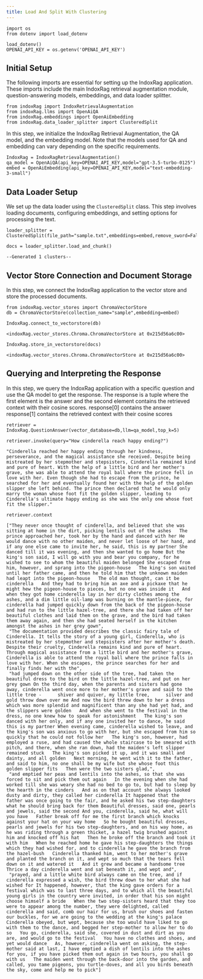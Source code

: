 ```yaml
---
title: Load And Split With Clustering
---
```


```
import os
from dotenv import load_dotenv

load_dotenv()
OPENAI_API_KEY = os.getenv('OPENAI_API_KEY')
```

## Initial Setup

The following imports are essential for setting up the IndoxRag application. These imports include the main IndoxRag retrieval augmentation module, question-answering models, embeddings, and data loader splitter.

```
from indoxRag import IndoxRetrievalAugmentation
from indoxRag.llms import OpenAiQA
from indoxRag.embeddings import OpenAiEmbedding
from indoxRag.data_loader_splitter import ClusteredSplit
```

In this step, we initialize the IndoxRag Retrieval Augmentation, the QA model, and the embedding model. Note that the models used for QA and embedding can vary depending on the specific requirements.

```
IndoxRag = IndoxRagRetrievalAugmentation()
qa_model = OpenAiQA(api_key=OPENAI_API_KEY,model="gpt-3.5-turbo-0125")
embed = OpenAiEmbedding(api_key=OPENAI_API_KEY,model="text-embedding-3-small")
```

## Data Loader Setup

We set up the data loader using the `ClusteredSplit` class. This step involves loading documents, configuring embeddings, and setting options for processing the text.

```
loader_splitter = ClusteredSplit(file_path="sample.txt",embeddings=embed,remove_sword=False,re_chunk=False,chunk_size=300,use_openai_summary=True)
```

```
docs = loader_splitter.load_and_chunk()
```

    --Generated 1 clusters--

## Vector Store Connection and Document Storage

In this step, we connect the IndoxRag application to the vector store and store the processed documents.

```
from indoxRag.vector_stores import ChromaVectorStore
db = ChromaVectorStore(collection_name="sample",embedding=embed)
```

```
IndoxRag.connect_to_vectorstore(db)
```

    <indoxRag.vector_stores.Chroma.ChromaVectorStore at 0x215d56a6c00>

```
IndoxRag.store_in_vectorstore(docs)
```

    <indoxRag.vector_stores.Chroma.ChromaVectorStore at 0x215d56a6c00>

## Querying and Interpreting the Response

In this step, we query the IndoxRag application with a specific question and use the QA model to get the response. The response is a tuple where the first element is the answer and the second element contains the retrieved context with their cosine scores.
response[0] contains the answer
response[1] contains the retrieved context with their cosine scores

```
retriever = IndoxRag.QuestionAnswer(vector_database=db,llm=qa_model,top_k=5)
```

```
retriever.invoke(query="How cinderella reach happy ending?")
```

    "Cinderella reached her happy ending through her kindness, perseverance, and the magical assistance she received. Despite being mistreated by her stepmother and stepsisters, Cinderella remained kind and pure of heart. With the help of a little bird and her mother's grave, she was able to attend the royal ball where the prince fell in love with her. Even though she had to escape from the prince, he searched for her and eventually found her with the help of the golden slipper she left behind. The prince then declared that he would only marry the woman whose foot fit the golden slipper, leading to Cinderella's ultimate happy ending as she was the only one whose foot fit the slipper."

```
retriever.context
```

    ["They never once thought of cinderella, and believed that she was sitting at home in the dirt, picking lentils out of the ashes   The prince approached her, took her by the hand and danced with her He would dance with no other maiden, and never let loose of her hand, and if any one else came to invite her, he said, this is my partner She danced till it was evening, and then she wanted to go home But the king's son said, I will go with you and bear you company, for he wished to see to whom the beautiful maiden belonged She escaped from him, however, and sprang into the pigeon-house   The king's son waited until her father came, and then he told him that the unknown maiden had leapt into the pigeon-house   The old man thought, can it be cinderella   And they had to bring him an axe and a pickaxe that he might hew the pigeon-house to pieces, but no one was inside it   And when they got home cinderella lay in her dirty clothes among the ashes, and a dim little oil-lamp was burning on the mantle-piece, for cinderella had jumped quickly down from the back of the pigeon-house and had run to the little hazel-tree, and there she had taken off her beautiful clothes and laid them on the grave, and the bird had taken them away again, and then she had seated herself in the kitchen amongst the ashes in her grey gown",
     "The documentation provided describes the classic fairy tale of Cinderella. It tells the story of a young girl, Cinderella, who is mistreated by her stepmother and stepsisters after her mother's death. Despite their cruelty, Cinderella remains kind and pure of heart. Through magical assistance from a little bird and her mother's grave, Cinderella is able to attend the royal ball where the prince falls in love with her. When she escapes, the prince searches for her and finally finds her with the",
     "had jumped down on the other side of the tree, had taken the beautiful dress to the bird on the little hazel-tree, and put on her grey gown On the third day, when the parents and sisters had gone away, cinderella went once more to her mother's grave and said to the little tree -      shiver and quiver, my little tree,      silver and gold throw down over me And now the bird threw down to her a dress which was more splendid and magnificent than any she had yet had, and the slippers were golden   And when she went to the festival in the dress, no one knew how to speak for astonishment   The king's son danced with her only, and if any one invited her to dance, he said this is my partner When evening came, cinderella wished to leave, and the king's son was anxious to go with her, but she escaped from him so quickly that he could not follow her   The king's son, however, had employed a ruse, and had caused the whole staircase to be smeared with pitch, and there, when she ran down, had the maiden's left slipper remained stuck   The king's son picked it up, and it was small and dainty, and all golden   Next morning, he went with it to the father, and said to him, no one shall be my wife but she whose foot this golden slipper fits   Then were the two sisters glad,",
     "and emptied her peas and lentils into the ashes, so that she was forced to sit and pick them out again   In the evening when she had worked till she was weary she had no bed to go to, but had to sleep by the hearth in the cinders   And as on that account she always looked dusty and dirty, they called her cinderella It happened that the father was once going to the fair, and he asked his two step-daughters what he should bring back for them Beautiful dresses, said one, pearls and jewels, said the second And you, cinderella, said he, what will you have   Father break off for me the first branch which knocks against your hat on your way home   So he bought beautiful dresses, pearls and jewels for his two step-daughters, and on his way home, as he was riding through a green thicket, a hazel twig brushed against him and knocked off his hat   Then he broke off the branch and took it with him   When he reached home he gave his step-daughters the things which they had wished for, and to cinderella he gave the branch from the hazel-bush   Cinderella thanked him, went to her mother's grave and planted the branch on it, and wept so much that the tears fell down on it and watered it   And it grew and became a handsome tree  Thrice a day cinderella went and sat beneath it, and wept and",
     "prayed, and a little white bird always came on the tree, and if cinderella expressed a wish, the bird threw down to her what she had wished for It happened, however, that the king gave orders for a festival which was to last three days, and to which all the beautiful young girls in the country were invited, in order that his son might choose himself a bride   When the two step-sisters heard that they too were to appear among the number, they were delighted, called cinderella and said, comb our hair for us, brush our shoes and fasten our buckles, for we are going to the wedding at the king's palace Cinderella obeyed, but wept, because she too would have liked to go with them to the dance, and begged her step-mother to allow her to do so   You go, cinderella, said she, covered in dust and dirt as you are, and would go to the festival   You have no clothes and shoes, and yet would dance   As, however, cinderella went on asking, the step-mother said at last, I have emptied a dish of lentils into the ashes for you, if you have picked them out again in two hours, you shall go with us   The maiden went through the back-door into the garden, and called, you tame pigeons, you turtle-doves, and all you birds beneath the sky, come and help me to pick"]

```

```
